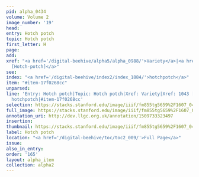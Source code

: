 ```yaml
---
pid: alpha_0434
volume: Volume 2
image_number: '19'
head: 
entry: Hotch potch
topic: Hotch potch
first_letter: H
page: 
add: 
xref: "<a href='/digital-beehive/alpha5/alpha_0988/'>Variety</a>|<a href='/digital-beehive/toc/toc2_202/'>1043
  [Hotch-potch]</a>"
see: 
index: "<a href='/digital-beehive/index2/index_1884/'>hotchpotch</a>"
item: "#item-17f0268cc"
unparsed: 
line: 'Entry: Hotch potch|Topic: Hotch potch|Xref: Variety|Xref: 1043 [Hotch-potch]|Index:
  hotchpotch|#item-17f0268cc'
selection: https://stacks.stanford.edu/image/iiif/fm855tg5659%2F1607_0486/357,4683,3004,344/full/0/default.jpg
full_image: https://stacks.stanford.edu/image/iiif/fm855tg5659%2F1607_0486/full/full/0/default.jpg
annotation_uri: http://dev.llgc.org.uk/annotation/1509733323497
insertion: 
thumbnail: https://stacks.stanford.edu/image/iiif/fm855tg5659%2F1607_0486/357,4683,600,180/250,/0/default.jpg
label: Hotch potch
location: "<a href='/digital-beehive/toc/toc2_009/'>Full Page</a>"
issue: 
also_in_entry: 
order: '165'
layout: alpha_item
collection: alpha2
---
```

